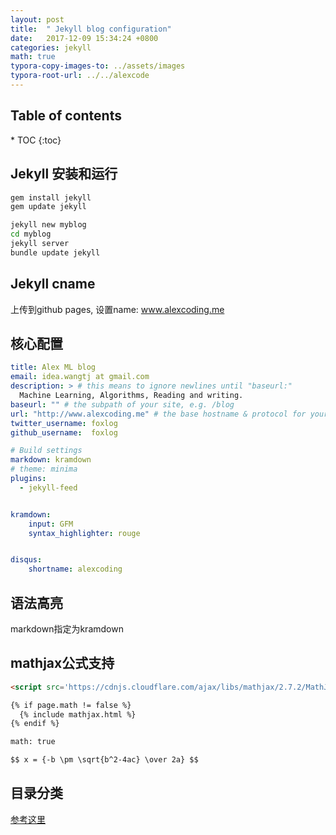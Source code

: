 ```yaml
---
layout: post
title:  " Jekyll blog configuration"
date:   2017-12-09 15:34:24 +0800
categories: jekyll
math: true
typora-copy-images-to: ../assets/images
typora-root-url: ../../alexcode
---
```

<h2>Table of contents</h2>
* TOC
{:toc}


## Jekyll 安装和运行

```bash
gem install jekyll
gem update jekyll

jekyll new myblog
cd myblog
jekyll server
bundle update jekyll
```



## Jekyll cname

上传到github pages, 设置name: www.alexcoding.me

## 核心配置

```yml
title: Alex ML blog
email: idea.wangtj at gmail.com
description: > # this means to ignore newlines until "baseurl:"
  Machine Learning, Algorithms, Reading and writing. 
baseurl: "" # the subpath of your site, e.g. /blog
url: "http://www.alexcoding.me" # the base hostname & protocol for your site, e.g. http://example.com
twitter_username: foxlog
github_username:  foxlog

# Build settings
markdown: kramdown
# theme: minima
plugins:
  - jekyll-feed


kramdown:
    input: GFM
    syntax_highlighter: rouge 


disqus:
    shortname: alexcoding
```



## 语法高亮

markdown指定为kramdown

## mathjax公式支持

```html
<script src='https://cdnjs.cloudflare.com/ajax/libs/mathjax/2.7.2/MathJax.js?config=TeX-MML-AM_CHTML'></script>

```

```markdown
{% if page.math != false %}
  {% include mathjax.html %}
{% endif %}

math: true

$$ x = {-b \pm \sqrt{b^2-4ac} \over 2a} $$
```



## 目录分类

 [参考这里](http://longqian.me/2017/02/09/github-jekyll-tag/)





